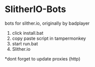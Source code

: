 # SlitherIO-Bots
bots for slither.io, originally by badplayer

1. click install.bat
2. copy paste script in tampermonkey
3. start run.bat
4. Slither.io

*dont forget to update proxies (http)
